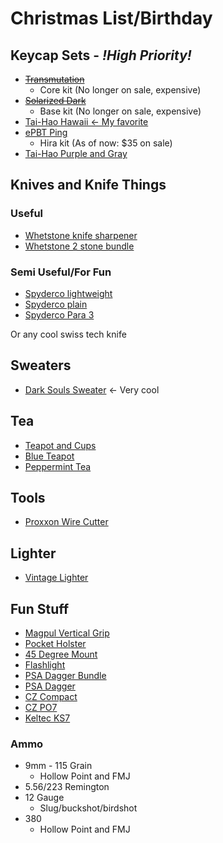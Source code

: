 # Christmas List/Birthday


<!-- ## Keyboards -->

<!-- * ~~[](https://www.etsy.com/listing/1571855869/choc-corne-40-24g-wireless-split?ga_order=most_relevant&ga_search_type=all&ga_view_type=gallery&ga_search_query=mechanical+keyboard&ref=sr_gallery-1-28&frs=1&organic_search_click=1)~~ -->
<!-- * [](https://www.etsy.com/listing/1260155362/keyclicks-w-ergo-24g-wireless-split?click_key=03cdf9af9e3c18bf9c28a43600d5c4e894272f4f%3A1260155362&click_sum=f373bd4d&ref=related-3&frs=1) -->
<!-- * [](https://www.zsa.io/moonlander/) -->
<!-- * [](https://www.etsy.com/listing/1486927150/pre-soldered-lily58-pro-mx-choc-split?click_key=8a96b062ab9e8149ffe440d1487c23413f534b42%3A1486927150&click_sum=91021633&ga_order=most_relevant&ga_search_type=all&ga_view_type=gallery&ga_search_query=lily58&ref=sr_gallery-1-3&frs=1) -->


## Keycap Sets - *!High Priority!*

* ~~[Transmutation](https://kono.store/collections/on-sale-collection/products/kds-transmutation?variant=41986273804487)~~
    * Core kit (No longer on sale, expensive)
* ~~[Solarized Dark](https://kono.store/collections/on-sale-collection/products/kds-solarized-dark?variant=42197466939591)~~
    * Base kit (No longer on sale, expensive)
* [Tai-Hao Hawaii <- My favorite](https://kono.store/collections/keycap-sets/products/tai-hao-hawaii-pbt-keycap-set)
* [ePBT Ping](https://kono.store/collections/keycap-sets/products/epbt-ping?variant=41359281782983)
    * Hira kit (As of now: $35 on sale)
* [Tai-Hao Purple and Gray](https://kono.store/collections/keycap-sets/products/tai-hao-purple-gray-pbt-keycap-set)

## Knives and Knife Things

### Useful
* [Whetstone knife sharpener](https://www.amazon.com/Sharp-Pebble-Sharpening-Flattening-NonSlip/dp/B08Q364Q2M)
* [Whetstone 2 stone bundle](https://www.amazon.com/Sharp-Pebble-Sharpening-Stones-Flattening/dp/B08Q65M4M8)

### Semi Useful/For Fun
* [Spyderco lightweight](https://www.amazon.com/Spyderco-Tenacious-Lightweight-Folding-Stainless/dp/B083ZMLSWZ/ref=mp_s_a_1_3?crid=2J3QAVH7VSUNG&keywords=spyderco+knife&qid=1700766224&sprefix=spyder%2Caps%2C202&sr=8-3)
* [Spyderco plain](https://www.amazon.com/Spyderco-Tenacious-Plain-Folding-Knife/dp/B007CK1MNU/ref=mp_s_a_1_4?crid=2J3QAVH7VSUNG&keywords=spyderco+knife&qid=1700766224&sprefix=spyder%2Caps%2C202&sr=8-4)
* [Spyderco Para 3](https://www.amazon.com/Spyderco-Lightweight-Signature-Stainless-Durable/dp/B07XVR2K7P/ref=mp_s_a_1_19?crid=2J3QAVH7VSUNG&keywords=spyderco+knife&qid=1700766224&sprefix=spyder%2Caps%2C202&sr=8-19)

Or any cool swiss tech knife

## Sweaters
* [Dark Souls Sweater](https://darksouls.store/product/dark-souls-praise-the-sun-ugly-christmas-sweater/) <- Very cool

## Tea

* [Teapot and Cups](https://www.amazon.com/Juvale-Black-Cast-Iron-Kettle/dp/B01J7AWNDA/ref=sr_1_9?keywords=cast+iron+teapot&sr=8-9)
* [Blue Teapot](https://www.amazon.com/Teapot-Sotya-Tetsubin-Japanese-Kettle/dp/B088M9R5VW/ref=sr_1_6?keywords=cast%2Biron%2Bteapot&sr=8-6&th=1)
* [Peppermint Tea](https://www.amazon.com/Anthonys-Organic-Peppermint-Leaves-Non-Irradiated/dp/B07JWBXNW3/ref=sr_1_6?keywords=loose+tea+peppermint&sr=8-6)

## Tools

* [Proxxon Wire Cutter](https://www.amazon.com/Proxxon-37080-Wire-Cutter-THERMOCUT/dp/B0017NS8H6/ref=sr_1_1?keywords=proxxon%2Bwire%2Bcutter&s=hi&sr=1-1&th=1)

## Lighter
* [Vintage Lighter](https://www.amazon.com/Laicengo-Vintage-Kerosene-Windproof-Included/dp/B091DN8VN7/ref=sr_1_28?keywords=old%2Blighter&sr=8-28&th=1) 



## Fun Stuff

* [Magpul Vertical Grip](https://magpul.com/rvg-rail-vertical-grip.html?mp_global_color=118)
* [Pocket Holster](https://www.amazon.com/ComfortTac-Comfortable-Concealed-Revolvers-Subcompact/dp/B071ZD4F71/ref=sr_1_5?keywords=pocket%2Bholster&sr=8-5&th=1)
* [45 Degree Mount](https://www.amazon.com/Monstrum-Degree-Offset-Picatinny-Mount/dp/B09L57BCPS/ref=mp_s_a_1_3?crid=2LCDGVQGUR7T9&keywords=45+degree+offset+mount&qid=1700766826&sprefix=45+degree%2Caps%2C267&sr=8-3)
* [Flashlight](https://www.amazon.com/Feyachi-Tactical-Flashlight-Picatinny-Batteries/dp/B07VGH8286/ref=mp_s_a_1_2_sspa?crid=FC2AP7XFAFYI&keywords=rifle+light&qid=1700766912&sprefix=rifle+light%2Caps%2C207&sr=8-2-spons&sp_csd=d2lkZ2V0TmFtZT1zcF9waG9uZV9zZWFyY2hfYXRm&psc=1)
* [PSA Dagger Bundle](https://palmettostatearmory.com/psa-dagger-compact-9mm-pistol-with-sw1-ecc-rmr-slide-threaded-barrel-w-10-15rd-mag-and-bag-sniper-green-rear-sight-rear.html)
* [PSA Dagger](https://palmettostatearmory.com/psa-dagger-compact-9mm-pistol-with-extreme-carry-cuts-flat-dark-earth.html)
* [CZ Compact](https://palmettostatearmory.com/cz-75-compact-9mm-pistol-black-91190.html)
* [CZ PO7](https://palmettostatearmory.com/cz-p07-9mm-pistol-black-91086.html)
* [Keltec KS7](https://palmettostatearmory.com/kel-tec-12-ga-ks7-pump-shotgun-ks7blk.html)

### Ammo
* 9mm - 115 Grain
    * Hollow Point and FMJ
* 5.56/223 Remington
* 12 Gauge
    * Slug/buckshot/birdshot
* 380
    * Hollow Point and FMJ
